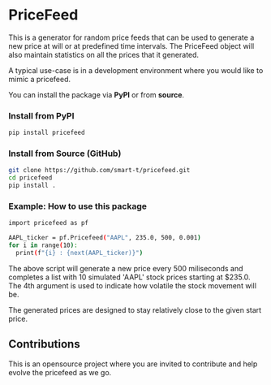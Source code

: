 # PriceFeed

This is a generator for random price feeds that can be used to generate a new
price at will or at predefined time intervals. The PriceFeed object will also
maintain statistics on all the prices that it generated.

A typical use-case is in a development environment where you would like to
mimic a pricefeed.

You can install the package via **PyPI** or from **source**.

### Install from PyPI

```bash
pip install pricefeed
```

### Install from Source (GitHub)

```bash
git clone https://github.com/smart-t/pricefeed.git
cd pricefeed
pip install .
```

### Example: How to use this package

```bash
import pricefeed as pf

AAPL_ticker = pf.Pricefeed("AAPL", 235.0, 500, 0.001)
for i in range(10):
  print(f"{i} : {next(AAPL_ticker)}")
```

The above script will generate a new price every 500 miliseconds and completes
a list with 10 simulated 'AAPL' stock prices starting at $235.0. The 4th
argument is used to indicate how volatile the stock movement will be.

The generated prices are designed to stay relatively close to the given start
price.

## Contributions

This is an opensource project where you are invited to contribute and help
evolve the pricefeed as we go.
